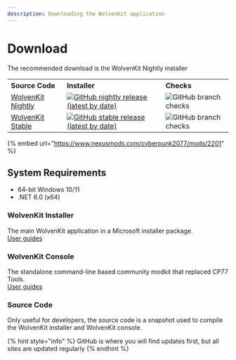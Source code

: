 ```yaml
---
description: Downloading the WolvenKit application
---
```


# Download

The recommended download is the WolvenKit Nightly installer

<table>
  <tr align="left">
    <th>Source Code</th>
    <th>Installer</th>
    <th>Checks</th>
  </tr>
  <tr>
    <td>
      <a href="https://github.com/WolvenKit/WolvenKit-nightly-releases/">
        WolvenKit Nightly
      </a>
    </td>
    <td>
      <a href="https://github.com/WolvenKit/WolvenKit-nightly-releases/">
        <img src="https://img.shields.io/github/v/release/WolvenKit/WolvenKit-nightly-releases" alt="GitHub nightly release (latest by date)">
      </a>
    </td>
    <td>
      <img src="https://img.shields.io/github/workflow/status/WolvenKit/WolvenKit/WolvenKit-Nightly" alt="GitHub branch checks">
    </td>
  </tr>
  <tr>
    <td>
      <a href="https://github.com/WolvenKit/WolvenKit/">
        WolvenKit Stable
      </a>
    </td>
    <td>
      <a href="https://github.com/WolvenKit/WolvenKit/releases/latest">
        <img src="https://img.shields.io/github/v/release/WolvenKit/WolvenKit" alt="GitHub stable release (latest by date)">
      </a>
    </td>
    <td>
      <img src="https://img.shields.io/github/workflow/status/WolvenKit/WolvenKit/check-only" alt="GitHub branch checks">
    </td>
  </tr>
</table>

{% embed url="https://www.nexusmods.com/cyberpunk2077/mods/2201" %}

## System Requirements

* 64-bit Windows 10/11
* .NET 6.0 (x64)

### WolvenKit Installer

The main WolvenKit application in a Microsoft installer package.<br />
<a href="https://wiki.redmodding.org/wolvenkit/wolvenkit-app/home">User guides</a>

### WolvenKit Console

The standalone command-line based community modkit that replaced CP77 Tools.<br />
<a href="https://wiki.redmodding.org/wolvenkit/wolvenkit-cli/wolvenkit-console">User guides</a>

### Source Code

Only useful for developers, the source code is a snapshot used to compile the WolvenKit installer and WolvenKit console.

{% hint style="info" %}
GitHub is where you will find updates first, but all sites are updated regularly
{% endhint %}
